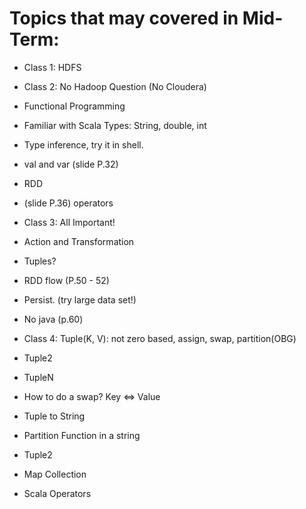 # Topics that may covered in Mid-Term:

- Class 1: HDFS
- Class 2: No Hadoop Question (No Cloudera)
- Functional Programming
- Familiar with Scala Types: String, double, int
- Type inference, try it in shell.
- val and var (slide P.32)
- RDD
- (slide P.36) operators
- Class 3: All Important!
- Action and Transformation
- Tuples?
- RDD flow (P.50 - 52)
- Persist. (try large data set!)
- No java (p.60)
- Class 4: Tuple(K, V): not zero based, assign, swap, partition(OBG)
- Tuple2
- TupleN

- How to do a swap? Key <=> Value
- Tuple to String
- Partition Function in a string
- Tuple2
- Map Collection
- Scala Operators


